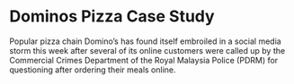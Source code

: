 # Dominos Pizza Case Study
Popular pizza chain Domino’s has found itself embroiled in a social media storm this week after several of its online customers were called up by the Commercial Crimes Department of the Royal Malaysia Police (PDRM) for questioning after ordering their meals online.
